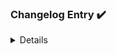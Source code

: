 ### Changelog Entry :heavy_check_mark:

<details>
<summary>
Details
</summary>

| Package | Changed Files |
| :--- | :--- |


Changes to files need to be [accounted for](https://github.com/dart-lang/ecosystem/wiki/Changelog) in their respective changelogs.



</details>

